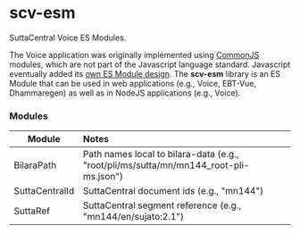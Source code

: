 # scv-esm
SuttaCentral Voice ES Modules.

The Voice application was originally implemented using [CommonJS](https://nodejs.org/api/modules.html) modules, 
which are not part of the Javascript language standard.
Javascript eventually added its 
[own ES Module design](https://developer.mozilla.org/en-US/docs/Web/JavaScript/Guide/Modules). 
The **scv-esm** library is an ES Module that can be used in 
web applications (e.g., Voice, EBT-Vue, Dhammaregen) as well as in 
NodeJS applications (e.g., Voice). 

### Modules

| Module | Notes |
| ----- | :---- |
| BilaraPath | Path names local to bilara-data (e.g., "root/pli/ms/sutta/mn/mn144_root-pli-ms.json") |
| SuttaCentralId | SuttaCentral document ids (e.g., "mn144") |
| SuttaRef | SuttaCentral segment reference (e.g., "mn144/en/sujato:2.1") |
